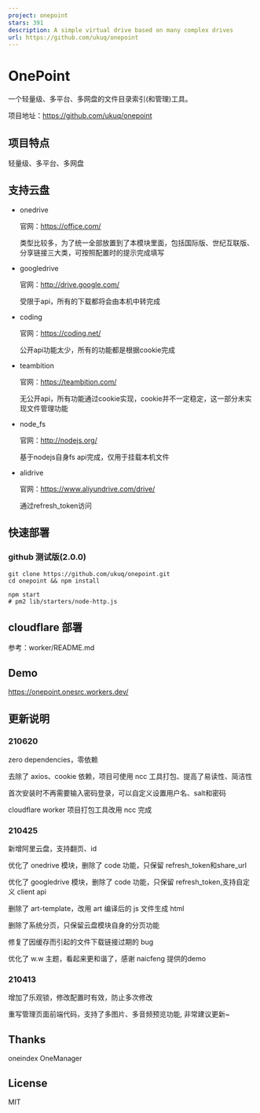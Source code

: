 ```yaml
---
project: onepoint
stars: 391
description: A simple virtual drive based on many complex drives
url: https://github.com/ukuq/onepoint
---
```


OnePoint
========

一个轻量级、多平台、多网盘的文件目录索引(和管理)工具。

项目地址：https://github.com/ukuq/onepoint

项目特点
----

轻量级、多平台、多网盘

支持云盘
----

-   onedrive
    
    官网：https://office.com/
    
    类型比较多，为了统一全部放置到了本模块里面，包括国际版、世纪互联版、分享链接三大类，可按照配置时的提示完成填写
    
-   googledrive
    
    官网：http://drive.google.com/
    
    受限于api，所有的下载都将会由本机中转完成
    
-   coding
    
    官网：https://coding.net/
    
    公开api功能太少，所有的功能都是根据cookie完成
    
-   teambition
    
    官网：https://teambition.com/
    
    无公开api，所有功能通过cookie实现，cookie并不一定稳定，这一部分未实现文件管理功能
    
-   node\_fs
    
    官网：http://nodejs.org/
    
    基于nodejs自身fs api完成，仅用于挂载本机文件
    
-   alidrive
    
    官网：https://www.aliyundrive.com/drive/
    
    通过refresh\_token访问
    

快速部署
----

### github 测试版(2.0.0)

```
git clone https://github.com/ukuq/onepoint.git
cd onepoint && npm install

npm start
# pm2 lib/starters/node-http.js
```

cloudflare 部署
-------------

参考：worker/README.md

Demo
----

https://onepoint.onesrc.workers.dev/

更新说明
----

### 210620

zero dependencies，零依赖

去除了 axios、cookie 依赖，项目可使用 ncc 工具打包、提高了易读性、简洁性

首次安装时不再需要输入密码登录，可以自定义设置用户名、salt和密码

cloudflare worker 项目打包工具改用 ncc 完成

### 210425

新增阿里云盘，支持翻页、id

优化了 onedrive 模块，删除了 code 功能，只保留 refresh\_token和share\_url

优化了 googledrive 模块，删除了 code 功能，只保留 refresh\_token,支持自定义 client api

删除了 art-template，改用 art 编译后的 js 文件生成 html

删除了系统分页，只保留云盘模块自身的分页功能

修复了因缓存而引起的文件下载链接过期的 bug

优化了 w.w 主题，看起来更和谐了，感谢 naicfeng 提供的demo

### 210413

增加了乐观锁，修改配置时有效，防止多次修改

重写管理页面前端代码，支持了多图片、多音频预览功能, 非常建议更新~

Thanks
------

oneindex OneManager

License
-------

MIT
